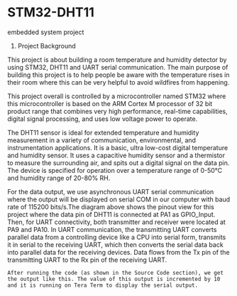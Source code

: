 # STM32-DHT11
embedded system project

1) Project Background

This project is about building a room temperature and humidity detector by using STM32, DHT11 and UART serial communication.  The main purpose of building this project is to help people be aware with the temperature rises in their room where this can be very helpful to avoid wildfires from happening.

                                                     
This project overall is controlled by a microcontroller named STM32 where this microcontroller is based on the ARM Cortex M processor of 32 bit product range that combines very high performance, real-time capabilities, digital signal processing, and uses low voltage power to operate. 
                               
The DHT11 sensor is ideal for extended temperature and humidity measurement in a variety of communication, environmental, and instrumentation applications. It is a basic, ultra low-cost digital temperature and humidity sensor. It uses a capacitive humidity sensor and a thermistor to measure the surrounding air, and spits out a digital signal on the data pin. The device is specified for operation over a temperature range of 0-50°C and humidity range of 20-80% RH. 
               

                        
For the data output, we use asynchronous UART serial communication where the output will be displayed on serial COM in our computer with baud rate of 115200 bits/s.The diagram above shows the pinout view for this project where the data pin of DHT11 is connected at PA1 as GPIO_Input. Then, for UART connectivity, both transmitter and receiver were located at PA9 and PA10. In UART communication, the transmitting UART converts parallel data from a controlling device like a CPU into serial form, transmits it in serial to the receiving UART, which then converts the serial data back into parallel data for the receiving devices. Data flows from the Tx pin of the transmitting UART to the Rx pin of the receiving UART.

                          
	After running the code (as shown in the Source Code section), we get the output like this. The value of this output is incremented by 10 and it is running on Tera Term to display the serial output.
	


